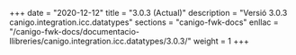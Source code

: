 +++
date        = "2020-12-12"
title       = "3.0.3 (Actual)"
description = "Versió 3.0.3 canigo.integration.icc.datatypes"
sections    = "canigo-fwk-docs"
enllac		= "/canigo-fwk-docs/documentacio-llibreries/canigo.integration.icc.datatypes/3.0.3/"
weight		= 1
+++
